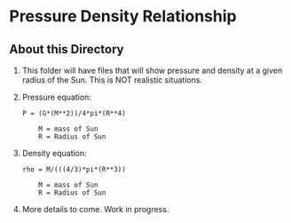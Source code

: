 Pressure Density Relationship
=============================

About this Directory
--------------------

1.  This folder will have files that will show pressure and density at a given
    radius of the Sun. This is NOT realistic situations.  

2.  Pressure equation:

        P = (G*(M**2))/4*pi*(R**4)

            M = mass of Sun
            R = Radius of Sun

3.  Density equation:

        rho = M/(((4/3)*pi*(R**3))

            M = mass of Sun
            R = Radius of Sun

4.  More details to come.  Work in progress.
